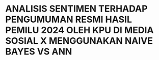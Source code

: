 # ANALISIS SENTIMEN TERHADAP PENGUMUMAN   RESMI HASIL PEMILU 2024 OLEH KPU DI MEDIA SOSIAL X MENGGUNAKAN NAIVE BAYES VS ANN
 
